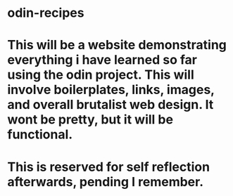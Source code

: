 # odin-recipes

# This will be a website demonstrating everything i have learned so far using the odin project. This will involve boilerplates, links, images, and overall brutalist web design. It wont be pretty, but it will be functional.

# This is reserved for self reflection afterwards, pending I remember.
